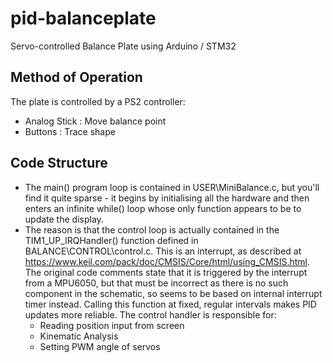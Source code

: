 # pid-balanceplate
Servo-controlled Balance Plate using Arduino / STM32 

## Method of Operation
The plate is controlled by a PS2 controller:
 - Analog Stick : Move balance point
 - Buttons : Trace shape

## Code Structure
 - The main() program loop is contained in USER\MiniBalance.c, but you'll find it quite sparse - it begins by initialising all the hardware and then enters an infinite while() loop whose only function appears to be to update the display.
 - The reason is that the control loop is actually contained in the TIM1_UP_IRQHandler() function defined in BALANCE\CONTROL\control.c. This is an interrupt, as described at https://www.keil.com/pack/doc/CMSIS/Core/html/using_CMSIS.html. The original code comments state that it is triggered by the interrupt from a MPU6050, but that must be incorrect as there is no such component in the schematic, so seems to be based on internal interrupt timer instead. Calling this function at fixed, regular intervals makes PID updates more reliable. The control handler is responsible for:
   * Reading position input from screen
   * Kinematic Analysis
   * Setting PWM angle of servos
